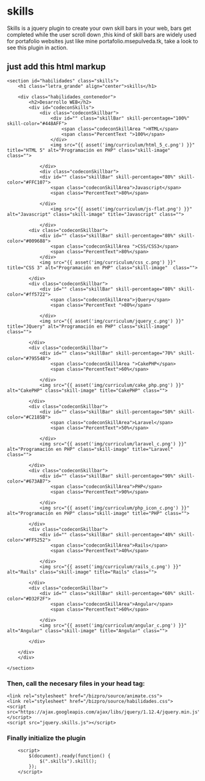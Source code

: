 # skills
Skills is a jquery plugin to create your own skill bars in your web, bars get completed while the user scroll down ,this kind of skill bars are widely used for portafolio websites just like mine portafolio.msepulveda.tk, take a look to see this plugin in action.

##  just add this html markup

 
    <section id="habilidades" class="skills">
    	<h1 class="letra_grande" align="center">skills</h1>
    	
    	<div class="habilidades_contenedor">
    		<h2>Desarrollo WEB</h2>
    		<div id="codeconSkills">
    			<div class="codeconSkillbar">
    				<div id="" class="skillBar" skill-percentage="100%" skill-color="#448AFF"> 
    					<span class="codeconSkillArea ">HTML</span>
    					<span class="PercentText ">100%</span>
    				</div>
    		      	<img src="{{ asset('img/curriculum/html_5_c.png') }}" title="HTML 5" alt="Programación en PHP" class="skill-image"  class="">
    
    			</div>
    			<div class="codeconSkillbar">
    			<div id="" class="skillBar" skill-percentage="80%" skill-color="#FFC107">
    				<span class="codeconSkillArea">Javascript</span>
    				<span class="PercentText">80%</span>
    
    			</div>
    	      		<img src="{{ asset('img/curriculum/js-flat.png') }}" alt="Javascript" class="skill-image" title="Javascript" class="">
    
    			</div>
    		<div class="codeconSkillbar">
    			<div id="" class="skillBar" skill-percentage="80%" skill-color="#009688">
    				<span class="codeconSkillArea ">CSS/CSS3</span>
    				<span class="PercentText">80%</span>
    			</div>
    	      	<img src="{{ asset('img/curriculum/css_c.png') }}" title="CSS 3" alt="Programación en PHP" class="skill-image"  class="">
    
    		</div>
    		<div class="codeconSkillbar">
    			<div id="" class="skillBar" skill-percentage="80%" skill-color="#ff5722">
    				<span class="codeconSkillArea">jQuery</span>
    				<span class="PercentText ">80%</span>
    
    			</div>
    	      	<img src="{{ asset('img/curriculum/jquery_c.png') }}" title="JQuery" alt="Programación en PHP" class="skill-image"  class="">
    
    		</div>
    		<div class="codeconSkillbar">
    			<div id="" class="skillBar" skill-percentage="70%" skill-color="#795548">
    				<span class="codeconSkillArea ">CakePHP</span>
    				<span class="PercentText">60%</span>
    
    			</div>
    	      	<img src="{{ asset('img/curriculum/cake_php.png') }}" alt="CakePHP" class="skill-image" title="CakePHP" class="">
    
    		</div>
    		<div class="codeconSkillbar">
    			<div id="" class="skillBar" skill-percentage="50%" skill-color="#C2185B">
    				<span class="codeconSkillArea">Laravel</span>
    				<span class="PercentText">50%</span>
    
    			</div>
    	      	<img src="{{ asset('img/curriculum/laravel_c.png') }}" alt="Programación en PHP" class="skill-image" title="Laravel" class="">
    
    		</div>
    		<div class="codeconSkillbar">
    			<div id="" class="skillBar" skill-percentage="90%" skill-color="#673AB7">
    				<span class="codeconSkillArea">PHP</span>
    				<span class="PercentText">90%</span>
    
    			</div>
    	      	<img src="{{ asset('img/curriculum/php_icon_c.png') }}" alt="Programación en PHP" class="skill-image" title="PHP" class="">
    
    		</div>
    		<div class="codeconSkillbar">
    			<div id="" class="skillBar" skill-percentage="40%" skill-color="#FF5252">
    				<span class="codeconSkillArea">Rails</span>
    				<span class="PercentText">40%</span>
    
    			</div>
    	      	<img src="{{ asset('img/curriculum/rails_c.png') }}" alt="Rails" class="skill-image" title="Rails" class="">
    
    		</div>
    		<div class="codeconSkillbar">
    			<div id="" class="skillBar" skill-percentage="60%" skill-color="#D32F2F">
    				<span class="codeconSkillArea">Angular</span>
    				<span class="PercentText">60%</span>
    
    			</div>
    	      	<img src="{{ asset('img/curriculum/angular_c.png') }}" alt="Angular" class="skill-image" title="Angular" class="">
    
    		</div>
    		
    	</div>
    	</div>
    
    </section>
	    

### Then, call the necesary files in your head tag:


    <link rel="stylesheet" href="/bizpro/source/animate.css">
  	<link rel="stylesheet" href="/bizpro/source/habilidades.css">
  	<script src="https://ajax.googleapis.com/ajax/libs/jquery/1.12.4/jquery.min.js"></script>
  	<script src="jquery.skills.js"></script>
  	
### Finally initialize the plugin
  	    <script>
      		$(document).ready(function() {
      			$(".skills").skill();
      		});
    	</script>
